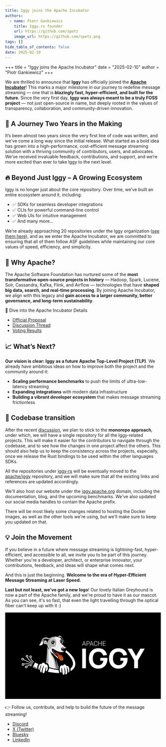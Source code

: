 ```yaml
---
title: Iggy joins the Apache Incubator
authors:
  - name: Piotr Gankiewicz
    title: Iggy.rs founder
    url: https://github.com/spetz
    image_url: https://github.com/spetz.png
tags: []
hide_table_of_contents: false
date: 2025-02-10
---
```

+++
title = "Iggy joins the Apache Incubator"
date = "2025-02-10"
author = "Piotr Gankiewicz"
+++

We are thrilled to announce that **Iggy** has officially joined the **[Apache Incubator](https://incubator.apache.org/)**! This marks a major milestone in our journey to redefine message streaming — one that is **blazingly fast, hyper-efficient, and built for the future**. Since the very first day, **Iggy was always meant to be a truly FOSS project** — not just open-source in name, but deeply rooted in the values of transparency, collaboration, and community-driven innovation.

## 🚀 A Journey Two Years in the Making
It’s been almost two years since the very first line of code was written, and we’ve come a long way since the initial release. What started as a bold idea has grown into a high-performance, cost-efficient message streaming solution with a thriving community of contributors, users, and advocates. We’ve received invaluable feedback, contributions, and support, and we’re more excited than ever to take Iggy to the next level.


## 🔥 Beyond Just Iggy – A Growing Ecosystem
Iggy is no longer just about the core repository. Over time, we’ve built an entire ecosystem around it, including:

- ✅ SDKs for seamless developer integrations
- ✅ CLIs for powerful command-line control
- ✅ Web UIs for intuitive management
- ✅ And many more…

We’re already approaching 20 repositories under the Iggy organization ([see them here](https://github.com/iggy-rs/)), and as we enter the Apache Incubator, we are committed to ensuring that all of them follow ASF guidelines while maintaining our core values of speed, efficiency, and simplicity.

## 🔗 Why Apache?

The Apache Software Foundation has nurtured some of the **most transformative open-source projects in history** — Hadoop, Spark, Lucene, Solr, Cassandra, Kafka, Flink, and Airflow — technologies that have **shaped big data, search, and real-time processing**. By joining Apache Incubator, we align with this legacy and **gain access to a larger community, better governance, and long-term sustainability**.

🔗 Dive into the Apache Incubator Details

- [Official Proposal](https://cwiki.apache.org/confluence/display/INCUBATOR/Iggy+Proposal)
- [Discussion Thread](https://lists.apache.org/thread/q9whr3q9qd6wqm89f0vc1f6vkkvzc8xf)
- [Voting Results](https://lists.apache.org/thread/6zfgdjwrzs92h4z4x6b25v1r23g3f5yg)


## 📈 What’s Next?
**Our vision is clear: Iggy as a future Apache Top-Level Project (TLP)**. We already have ambitious ideas on how to improve both the project and the community around it:

- **Scaling performance benchmarks** to push the limits of ultra-low-latency streaming
- **Expanding integrations** with modern data infrastructure
- **Building a vibrant developer ecosystem** that makes message streaming frictionless

## 🦀 Codebase transition

After the recent [discussion](https://lists.apache.org/thread/zrn96nlg23r9353lr5tp2by2ggx4zxqc), we plan to stick to the **monorepo approach**, under which, we will have a single repository for all the Iggy-related projects. This will make it easier for the contributors to navigate through the codebase, and to see how the changes in one project affect the others. This should also help us to keep the consistency across the projects, especially, once we release the Rust bindings to be used within the other languages SDKs.

All the repositories under [iggy-rs](https://github.com/iggy-rs) will be eventually moved to the [apache/iggy](https://github.com/apache/iggy) repository, and we will make sure that all the existing links and references are updated accordingly.

We'll also host our website under the [iggy.apache.org](https://iggy.apache.org) domain, including the documentation, blog, and the upcoming benchmarks. We've also updated our social media handles to contain the Apache prefix.

There will be most likely some changes related to hosting the Docker images, as well as the other tools we're using, but we'll make sure to keep you updated on that.

## 💡 Join the Movement
If you believe in a future where message streaming is lightning-fast, hyper-efficient, and accessible to all, we invite you to be part of this journey. Whether you're a developer, architect, or enterprise innovator, your contributions, feedback, and ideas will shape what comes next.

And this is just the beginning. **Welcome to the era of Hyper-Efficient Message Streaming at Laser Speed.**

**Last but not least, we've got a new logo**! Our lovely Italian Greyhound is now a part of the Apache family, and we're proud to have it as our mascot. As you can see, it's so fast, that even the light travelling through the optical fiber can't keep up with it :)

![image](/apache-incubator/iggy_logo.png)

👉 Follow us, contribute, and help to build the future of the message streaming!

- [Discord](https://iggy.rs/discord)
- [X (Twitter)](https://x.com/ApacheIggy)
- [Bluesky](https://bsky.app/profile/iggy.rs)
- [LinkedIn](https://www.linkedin.com/company/apache-iggy/)